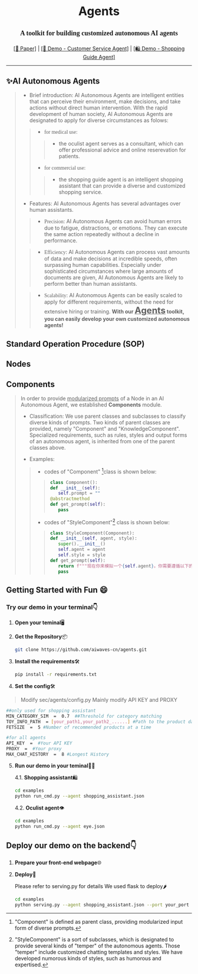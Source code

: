 
# <p align="center"><font size="6">Agents</font><br />

## <p align="center"><font face="Calisto MT"><font size="4">A toolkit for building customized autonomous AI agents</font></font><br />  

<p align="center"><a href="https://arxiv.org/pdf/2305.13304.pdf">[📄 Paper]</a> | <a href="http://47.96.122.196:8098/boxingbot-chat/">[🤖 Demo - Customer Service Agent]</a> | <a href="https://front-dev.fenxianglife.com/h5-official/appPages/independent/AI-guide/index.html?appToken=0af0c773c04ca654f19514fbb51f4352&did=B4B88CE9-F39A-48A6-9DA9-9E2BE8D3CD27&uid=108#/">[🛍️ Demo - Shopping Guide Agent]</a> </p>
<hr>

## ✨AI Autonomous Agents
> - Brief introduction: AI Autonomous Agents are intelligent entities that can perceive their environment, make decisions, and take actions without direct human intervention. With the rapid development of human society, AI Autonomous Agents are designated to apply for diverse circumstances as folows:
>> - <font face="Consolas">for medical use:</font><br />
>>> - the oculist agent serves as a consultant, which can offer professional advice and online reserevation for patients.
>> - <font face="Consolas">for commercial use:</font><br />
>>> - the shopping guide agent is an intelligent shopping assistant that can provide a diverse and customized shopping service.
> - Features: AI Autonomous Agents has several advantages over human assistants.
> >- <font face="Consolas">Precision</font>: AI Autonomous Agents can avoid human errors  due to fatigue, distractions, or emotions. They can execute the same action repeatedly without a decline in performance.
> 
> >- <font face="Consolas">Efficiency</font>: AI Autonomous Agents can process vast amounts of data and make decisions at incredible speeds, often surpassing human capabilities. Especially under  sophisticated circumstances where large amounts of documents are given, AI Autonomous Agents are likely to perform better than human assistants.
> 
> >- <font face="Consolas">Scalability</font>: AI Autonomous Agents can be easily scaled to apply for different requirements, without the need for extensive hiring or training. **With our <u><font size="5">Agents</font></u> toolkit, you can easily develop your own customized autonomous agents!**

## Standard Operation Procedure (SOP)

## Nodes

## Components
> In order to provide <u>modularized prompts</u> of a Node in an AI Autonomous Agent, we established **Components** module.
> 
> - Classification:  We use parent classes and subclasses to classify diverse kinds of prompts. Two kinds of parent classes are provided,  namely "Component" and "KnowledgeComponent".  Specialized requirements, such as rules, styles and output forms of an autonomous agent, is inherited from one of the parent classes above.
> 
> - Examples:
> >- codes of "Component" [^1]class is shown below:
> >>```python
>>>class Component():  
>>>def __init__(self):  
>>>    self.prompt = ""  
>>>@abstractmethod  
>>>def get_prompt(self):  
>>>    pass
>>- codes of "StyleComponent"[^2] class is shown below:
> >>```python
>>>class StyleComponent(Component):
>>>def __init__(self, agent, style):
>>>    super().__init__()
>>>    self.agent = agent  
>>>    self.style = style
>>>def get_prompt(self):  
>>>    return f"""现在你来模拟一个{self.agent}。你需要遵循以下的输出风格：  {self.style}。  """
>>>    pass
> [^1]:"Component" is defined as parent class, providing modularized input form of diverse prompts.
> [^2]:"StyleComponent" is a sort of subclasses, which is designated to provide several kinds of "temper" of the autonomous agents. Those "temper" include customized chatting templates and styles. We have developed numorous kinds of styles, such as humorous and expertised.

## Getting Started with Fun 😄
### Try  our demo in your terminal:point_down:
1. **Open your teminal**🖥️

3. **Get the Repository**📦
   ```bash
   git clone https://github.com/aiwaves-cn/agents.git
   ```
4. **Install the requirements**🛠️
      ```bash
   pip install -r requirements.txt
   ```
  4. **Set the config**🛠️
  >Modify sec/agents/config.py
  >Mainly modify API KEY and PROXY
   ```bash
   ##only used for shopping assistant
 MIN_CATEGORY_SIM  =  0.7  ##Threshold for category matching
TOY_INFO_PATH  = [your_path1,your_path2_......] #Path to the product database
FETSIZE  =  5 #Number of recommended products at a time

#for all agents
API_KEY  =  #Your API KEY
PROXY  =  #Your proxy
MAX_CHAT_HISTORY  =  8 #Longest History
   ```
5. **Run our demo in your teminal**🏃‍♂️
	
    4.1. **Shopping assistant**🛍️
      ```bash
   cd examples
   python run_cmd.py --agent shopping_assistant.json 
   ```
   4.2. **Oculist agent**👁️
     ```bash
   cd examples
   python run_cmd.py --agent eye.json 
   ```

## Deploy our demo on the backend:point_down:
 1. **Prepare your front-end webpage**🌐
 
2. **Deploy**🚀

    Please refer to serving.py for details
	We used flask to deploy🌶️
   ```bash
   cd examples
   python serving.py --agent shopping_assistant.json --port your_port --router your_api_router
   ```
